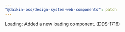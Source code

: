 ```yaml
---
"@daikin-oss/design-system-web-components": patch
---
```


Loading: Added a new loading component. (DDS-1716)
